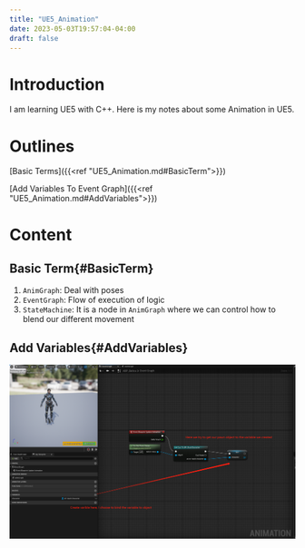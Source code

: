 ```yaml
---
title: "UE5_Animation"
date: 2023-05-03T19:57:04-04:00
draft: false
---
```


# Introduction

I am learning UE5 with C++. Here is my notes about some Animation in UE5.

# Outlines

[Basic Terms]({{<ref "UE5_Animation.md#BasicTerm">}})

[Add Variables To Event Graph]({{<ref "UE5_Animation.md#AddVariables">}})

# Content

## Basic Term{#BasicTerm}

1. `AnimGraph`: Deal with poses
2. `EventGraph`: Flow of execution of logic
3. `StateMachine`: It is a node in `AnimGraph` where we can control how to blend our different movement

## Add Variables{#AddVariables}

![targets](images/UE5/ABP_add_var.png)

